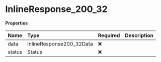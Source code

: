 # InlineResponse_200_32

**Properties**

| Name   | Type                     | Required | Description |
| :----- | :----------------------- | :------- | :---------- |
| data   | InlineResponse200_32Data | ❌       |             |
| status | Status                   | ❌       |             |
